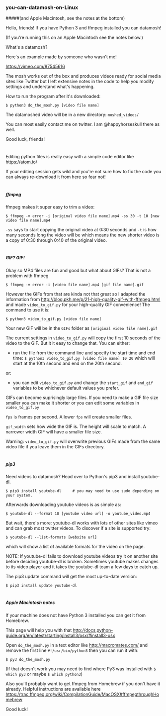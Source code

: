 ### you-can-datamosh-on-Linux
#####(and Apple Macintosh, see the notes at the bottom)

Hello, friends! If you have Python 3 and ffmpeg installed you can datamosh!

(If you're running this on an Apple Macintosh see the notes below.)

What's a datamosh?

Here's an example made by someone who wasn't me!

https://vimeo.com/87545616

The mosh works out of the box and produces videos ready for social media sites like Twitter but I left extensive notes in the code to help you modify settings and understand what's happening.

How to run the program after it's downloaded:

`$ python3 do_the_mosh.py [video file name]`
  
The datamoshed video will be in a new directory: `moshed_videos/`

You can most easily contact me on twitter. I am @happyhorseskull there as well.

Good luck, friends!


#

Editing python files is really easy with a simple code editor like https://atom.io/

If your editing session gets wild and you're not sure how to fix the code you can always re-download it from here so fear not!


#
##### ffmpeg

ffmpeg makes it super easy to trim a video:

`$ ffmpeg -v error -i [original video file name].mp4 -ss 30 -t 10 [new video file name].mp4`

`-ss` says to start copying the original video at 0:30 seconds and `-t` is how many seconds long the video will be which means the new shorter video is a copy of 0:30 through 0:40 of the original video.

#
##### GIF? GIF!

Okay so MP4 files are fun and good but what about GIFs? That is not a problem with ffmpeg

`$ ffmpeg -v error -i [video file name].mp4 [gif file name].gif`

However the GIFs from that are kinda not that great so I adapted the information from http://blog.pkh.me/p/21-high-quality-gif-with-ffmpeg.html and made `video_to_gif.py` for your high-quality GIF convenience! The command to use it is:

`$ python3 video_to_gif.py [video file name]`

Your new GIF will be in the `GIFs` folder as `[original video file name].gif`

The current settings in `video_to_gif.py` will copy the first 10 seconds of the video to the GIF. But it it easy to change that. You can either:

- run the file from the command line and specify the start time and end time:
`$ python3 video_to_gif.py [video file name] 10 20`
which will start at the 10th second and end on the 20th second.

or:
- you can edit `video_to_gif.py` and change the `start_gif` and `end_gif` variables to be whichever default values you prefer.

GIFs can become suprisingly large files. If you need to make a GIF file size smaller you can make it shorter or you can edit some variables in `video_to_gif.py`

`fps` is frames per second. A lower `fps` will create smaller files.

`gif_width` sets how wide the GIF is. The height will scale to match. A narrower width GIF will have a smaller file size.

Warning: `video_to_gif.py` will overwrite previous GIFs made from the same video file if you leave them in the GIFs directory.

#
##### pip3

Need videos to datamosh? Head over to Python's pip3 and install youtube-dl.

`$ pip3 install youtube-dl     # you may need to use sudo depending on your system.`
  
Afterwards downloading youtube videos is as simple as:

`$ youtube-dl --format 18 [youtube video url] -o youtube_video.mp4`

But wait, there's more: youtube-dl works with lots of other sites like vimeo and can grab most twitter videos.
To discover if a site is supported try:

`$ youtube-dl --list-formats [website url]`
  
which will show a list of available formats for the video on the page.

NOTE: If youtube-dl fails to download youtube videos try it on another site before deciding youtube-dl is broken.
Sometimes youtube makes changes to its video player and it takes the youtube-dl team a few days to catch up.

The pip3 update command will get the most up-to-date version:

`$ pip3 install update youtube-dl`

#
##### Apple Macintosh notes

If your machine does not have Python 3 installed you can get it from Homebrew.

This page will help you with that http://docs.python-guide.org/en/latest/starting/install3/osx/#install3-osx

Open `do_the_mosh.py` in a text editor like http://macromates.com/ and remove the first line `#!/usr/bin/python3` then you can run it with:

`$ py3 do_the_mosh.py`

(If that doesn't work you may need to find where Py3 was installed with `$ which py3` or maybe `$ which python3`)

Also you'll probably want to get ffmpeg from Homebrew if you don't have it already. Helpful instructions are available here https://trac.ffmpeg.org/wiki/CompilationGuide/MacOSX#ffmpegthroughHomebrew

Good luck!
